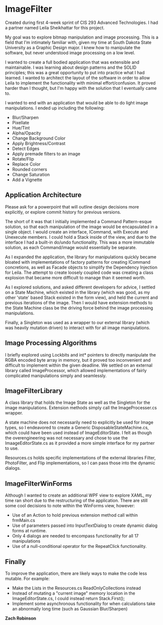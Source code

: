 # ImageFilter

Created during first 4-week sprint of CIS 293 Advanced Technologies. I had a partner named Leila Sheikhattar for this project.

My goal was to explore bitmap manipulation and image processing. This is a field that I'm intimately familiar with, given my time at South Dakota State University as a Graphic Design major. I knew how to manipulate the software, but never understood image processing on a low level.

I wanted to create a full bodied application that was extensible and maintainable. I was learning about design patterns and the SOLID principles; this was a great opportunity to put into practice what I had learned. I wanted to architect the layout of the software in order to allow Leila to implement the functionality with minimal effort/confusion. It proved harder than I thought, but I'm happy with the solution that I eventually came to.

I wanted to end with an application that would be able to do light image manipulations. I ended up including the following:
* Blur/Sharpen
* Pixellate
* Hue/Tint
* Alpha/Opacity
* Change Background Color
* Apply Brightness/Contrast
* Detect Edges
* Apply premade filters to an image
* Rotate/Flip
* Replace Color
* Rounded corners
* Change Saturation
* Add a Vignette

## Application Architecture

Please ask for a powerpoint that will outline design decisions more explicitly, or explore commit history for previous versions.

The short of it was that I initially implemented a Command Pattern-esque solution, so that each manipulation of the image would be encapsulated in a single object. I would create an interface, ICommand, with Execute and Unexecute members. I could hold a Stack<ICommand> inside of the view, and due to the interface I had a built-in do/undo functionality. This was a more immutable solution, as each Command/image would essentially be separate.

As I expanded the application, the library for manipulations quickly became bloated with implementations of factory patterns for creating ICommand concretions, as well as Facade objects to simplify the Dependency Injection for Leila. The attempt to create loosely coupled code was creating a class explosion that became more difficult to manage than it seemed worth.

As I explored solutions, and asked different developers for advice, I settled on a State Machine, which existed in the library (which was good, as my other 'state' based Stack<ICommand> existed in the form view), and held the current and previous iterations of the image. Then I would have extension methods to the State Machine class be the driving force behind the image processing manipulations.
 
Finally, a Singleton was used as a wrapper to our external library (which was heavily mutation driven) to interact with for all image manipulations.
 
## Image Processing Algorithms

I briefly explored using Lockbits and int* pointers to directly manipulate the RGBA encoded byte array in memory, but it proved too inconvenient and difficult to implement within the given deadline. We settled on an external library called ImageProcessor, which allowed implementations of fairly complicated manipulations simply and seamlessly.

## ImageFilterLibrary

A class library that holds the Image State as well as the Singleton for the image manipulations. Extension methods simply call the ImageProcesser.cs wrapper.

A state machine does not necessarily need to explicitly be used for Image types, so I endeavored to create a Generic DisposableStateMachine.cs, which could have been used instead of ImageEditorState. I felt as though the overengineering was not necessary and chose to use the ImaageEditorState.cs as it provided a more simple interface for my partner to use.

Resources.cs holds specific implementations of the external libraries Filter, PhotoFilter, and Flip implementations, so I can pass those into the dynamic dialogs.

## ImageFilterWinForms

Although I wanted to create an additional WPF view to explore XAML, my time ran short due to the restructuring of the application. There are still some cool decisions to note within the WinForms view, however:

* Use of an Action to hold previous extension method call within frmMain.cs
* Use of parameters passed into InputTextDialog to create dynamic dialog forms at runtime.
 * Only 4 dialogs are needed to encompass functionality for all 17 manipulations
* Use of a null-conditional operator for the RepeatClick functionality.

## Finally

To improve the application, there are likely ways to make the code less mutable. For example:
* Make the Lists in the Resources.cs ReadOnlyCollections instead
* Instead of mutating a "current image" memory location in the ImageEditorState.cs, I could instead return Stack<Image>.First();
* Implement some asynchronous functionality for when calculations take an abnormally long time (such as Gaussian Blur/Sharpen)

**Zach Robinson**
